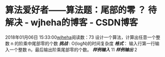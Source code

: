 # 算法爱好者——算法题：尾部的零 ？ 待解决 - wjheha的博客 - CSDN博客
2018年01月06日 15:33:00[wjheha](https://me.csdn.net/wjheha)阅读数：73
设计一个算法，计算出任意一个整数 n 的阶乘中尾部零的个数
***挑战*** : 
O(logN)的时间复杂度
***格式***：
输入行第一行输入一个整数 n，最后输出阶乘尾部零的个数。
***样例输入***
11
***样例输出***
2
